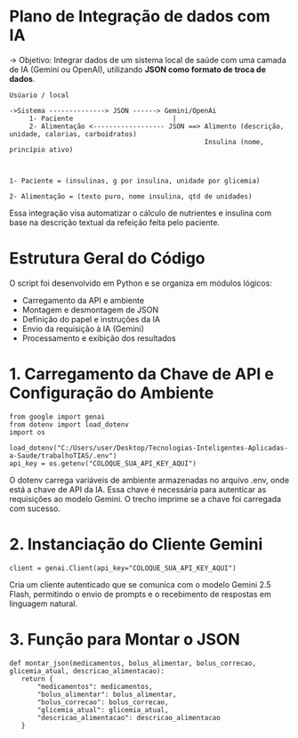 # Plano de Integração de dados com IA

-> Objetivo: 
      Integrar dados de um sistema local de saúde com uma camada de IA (Gemini ou OpenAI), utilizando **JSON como formato de troca de dados**.

	Usúario / local
	
    ->Sistema --------------> JSON ------> Gemini/OpenAi
         1- Paciente                         |
	     2- Alimentação <------------------ JSON ==> Alimento (descrição, unidade, calorias, carboidratos)               
	                                                 Insulina (nome, princípio ativo) 
                             


	1- Paciente = (insulinas, g por insulina, unidade por glicemia)
		
	2- Alimentação = (texto puro, nome insulina, qtd de unidades)
	
Essa integração visa automatizar o cálculo de nutrientes e insulina com base na descrição textual da refeição feita pelo paciente.

# Estrutura Geral do Código
 O script foi desenvolvido em Python e se organiza em módulos lógicos:

 - Carregamento da API e ambiente
 - Montagem e desmontagem de JSON
 - Definição do papel e instruções da IA
 - Envio da requisição à IA (Gemini)
 - Processamento e exibição dos resultados

# 1. Carregamento da Chave de API e Configuração do Ambiente
    from google import genai
    from dotenv import load_dotenv
    import os

    load_dotenv("C:/Users/user/Desktop/Tecnologias-Inteligentes-Aplicadas-a-Saude/trabalhoTIAS/.env")
    api_key = os.getenv("COLOQUE_SUA_API_KEY_AQUI")


 O dotenv carrega variáveis de ambiente armazenadas no arquivo .env, onde está a chave de API da IA.
 Essa chave é necessária para autenticar as requisições ao modelo Gemini.
 O trecho imprime se a chave foi carregada com sucesso.

# 2. Instanciação do Cliente Gemini
    client = genai.Client(api_key="COLOQUE_SUA_API_KEY_AQUI")


 Cria um cliente autenticado que se comunica com o modelo Gemini 2.5 Flash, permitindo o envio de prompts e o recebimento de respostas em linguagem natural.

# 3. Função para Montar o JSON
    def montar_json(medicamentos, bolus_alimentar, bolus_correcao, glicemia_atual, descricao_alimentacao):
       return {
           "medicamentos": medicamentos,
           "bolus_alimentar": bolus_alimentar,
           "bolus_correcao": bolus_correcao,
           "glicemia_atual": glicemia_atual,
           "descricao_alimentacao": descricao_alimentacao
       }



